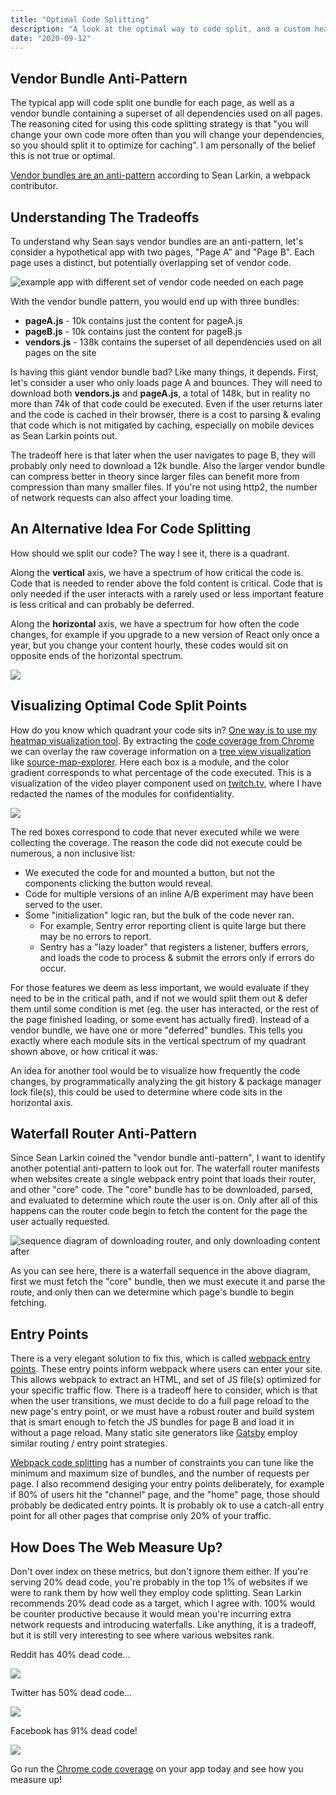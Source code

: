 ```yaml
---
title: "Optimal Code Splitting"
description: "A look at the optimal way to code split, and a custom heatmap tool I created to help with this"
date: "2020-09-12"
---
```


## Vendor Bundle Anti-Pattern

The typical app will code split one bundle for each page, as well as a vendor bundle containing a superset of all dependencies used on all pages. The reasoning cited for using this code splitting strategy is that "you will change your own code more often than you will change your dependencies, so you should split it to optimize for caching". I am personally of the belief this is not true or optimal.

[Vendor bundles are an anti-pattern](https://frontendmasters.com/courses/performance-webpack/vendor-bundles-are-an-anti-pattern/) according to Sean Larkin, a webpack contributor.

## Understanding The Tradeoffs

To understand why Sean says vendor bundles are an anti-pattern, let's consider a hypothetical app with two pages, "Page A" and "Page B". Each page uses a distinct, but potentially overlapping set of vendor code.

![example app with different set of vendor code needed on each page](./code-splitting/example-app-breakdown.png)

With the vendor bundle pattern, you would end up with three bundles:

- **pageA.js** - 10k contains just the content for pageA.js
- **pageB.js** - 10k contains just the content for pageB.js
- **vendors.js** - 138k contains the superset of all dependencies used on all pages on the site

Is having this giant vendor bundle bad? Like many things, it depends. First, let's consider a user who only loads page A and bounces. They will need to download both **vendors.js** and **pageA.js**, a total of 148k, but in reality no more than 74k of that code could be executed. Even if the user returns later and the code is cached in their browser, there is a cost to parsing & evaling that code which is not mitigated by caching, especially on mobile devices as Sean Larkin points out.

The tradeoff here is that later when the user navigates to page B, they will probably only need to download a 12k bundle. Also the larger vendor bundle can compress better in theory since larger files can benefit more from compression than many smaller files. If you're not using http2, the number of network requests can also affect your loading time.

## An Alternative Idea For Code Splitting

How should we split our code? The way I see it, there is a quadrant.

Along the **vertical** axis, we have a spectrum of how critical the code is. Code that is needed to render above the fold content is critical. Code that is only needed if the user interacts with a rarely used or less important feature is less critical and can probably be deferred.

Along the **horizontal** axis, we have a spectrum for how often the code changes, for example if you upgrade to a new version of React only once a year, but you change your content hourly, these codes would sit on opposite ends of the horizontal spectrum.

![](./code-splitting/quadrant.png)

## Visualizing Optimal Code Split Points

How do you know which quadrant your code sits in? [One way is to use my heatmap visualization tool](https://github.com/danvk/source-map-explorer/pull/145). By extracting the [code coverage from Chrome](https://developers.google.com/web/updates/2017/04/devtools-release-notes#coverage) we can overlay the raw coverage information on a [tree view visualization](https://en.wikipedia.org/wiki/Tree_view) like [source-map-explorer](https://github.com/danvk/source-map-explorer/pull/145). Here each box is a module, and the color gradient corresponds to what percentage of the code executed. This is a visualization of the video player component used on [twitch.tv](https://twitch.tv), where I have redacted the names of the modules for confidentiality.

![](./code-splitting/heatmap.png)

The red boxes correspond to code that never executed while we were collecting the coverage. The reason the code did not execute could be numerous, a non inclusive list:

- We executed the code for and mounted a button, but not the components clicking the button would reveal.
- Code for multiple versions of an inline A/B experiment may have been served to the user.
- Some "initialization" logic ran, but the bulk of the code never ran.
  - For example, Sentry error reporting client is quite large but there may be no errors to report.
  - Sentry has a "lazy loader" that registers a listener, buffers errors, and loads the code to process & submit the errors only if errors do occur.

For those features we deem as less important, we would evaluate if they need to be in the critical path, and if not we would split them out & defer them until some condition is met (eg. the user has interacted, or the rest of the page finished loading, or some event has actually fired). Instead of a vendor bundle, we have one or more "deferred" bundles. This tells you exactly where each module sits in the vertical spectrum of my quadrant shown above, or how critical it was.

An idea for another tool would be to visualize how frequently the code changes, by programmatically analyzing the git history & package manager lock file(s), this could be used to determine where code sits in the horizontal axis.

## Waterfall Router Anti-Pattern

Since Sean Larkin coined the "vendor bundle anti-pattern", I want to identify another potential anti-pattern to look out for. The waterfall router manifests when websites create a single webpack entry point that loads their router, and other "core" code. The "core" bundle has to be downloaded, parsed, and evaluated to determine which route the user is on. Only after all of this happens can the router code begin to fetch the content for the page the user actually requested.

![sequence diagram of downloading router, and only downloading content after](./code-splitting/waterfall-router.png)

As you can see here, there is a waterfall sequence in the above diagram, first we must fetch the "core" bundle, then we must execute it and parse the route, and only then can we determine which page's bundle to begin fetching.

## Entry Points

There is a very elegant solution to fix this, which is called [webpack entry points](https://webpack.js.org/concepts/entry-points/). These entry points inform webpack where users can enter your site. This allows webpack to extract an HTML, and set of JS file(s) optimized for your specific traffic flow. There is a tradeoff here to consider, which is that when the user transitions, we must decide to do a full page reload to the new page's entry point, or we must have a robust router and build system that is smart enough to fetch the JS bundles for page B and load it in without a page reload. Many static site generators like [Gatsby](https://www.gatsbyjs.com/) employ similar routing / entry point strategies.

[Webpack code splitting](https://webpack.js.org/plugins/split-chunks-plugin/) has a number of constraints you can tune like the minimum and maximum size of bundles, and the number of requests per page. I also recommend desiging your entry points deliberately, for example if 80% of users hit the "channel" page, and the "home" page, those should probably be dedicated entry points. It is probably ok to use a catch-all entry point for all other pages that comprise only 20% of your traffic.

## How Does The Web Measure Up?

Don't over index on these metrics, but don't ignore them either. If you're serving 20% dead code, you're probably in the top 1% of websites if we were to rank them by how well they employ code splitting. Sean Larkin recommends 20% dead code as a target, which I agree with. 100% would be counter productive because it would mean you're incurring extra network requests and introducing waterfalls. Like anything, it is a tradeoff, but it is still very interesting to see where various websites rank.

Reddit has 40% dead code...

![](./code-splitting/reddit-coverage.png)

Twitter has 50% dead code...

![](./code-splitting/twitter-coverage.png)

Facebook has 91% dead code!

![](./code-splitting/facebook-coverage.png)

Go run the [Chrome code coverage](https://developers.google.com/web/updates/2017/04/devtools-release-notes#coverage) on your app today and see how you measure up!

